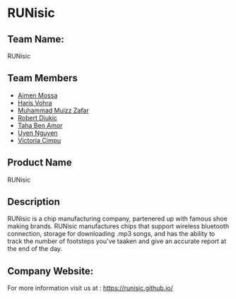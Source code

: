 # RUNisic

## Team Name: 
RUNisic

## Team Members
- [Aimen Mossa](https://github.com/amoss102)
- [Haris Vohra](https://github.com/HarisVohra11)
- [Muhammad Muizz Zafar](https://github.com/muizzzafar11)
- [Robert Djukic](https://github.com/RobertDjukic)
- [Taha Ben Amor](https://github.com/tahaba74)
- [Uyen Nguyen](https://github.com/uyennguyen00)
- [Victoria Cimpu](https://github.com/Victoria-Cimpu)

## Product Name
RUNisic 

## Description
RUNisic is a chip manufacturing company, partenered up with famous shoe making brands. RUNisic manufactures chips that support wireless bluetooth connection, storage for downloading .mp3 songs, and has the ability to track the number of footsteps you've taaken and give an accurate report at the end of the day. 

## Company Website:
For more information visit us at : https://runisic.github.io/
